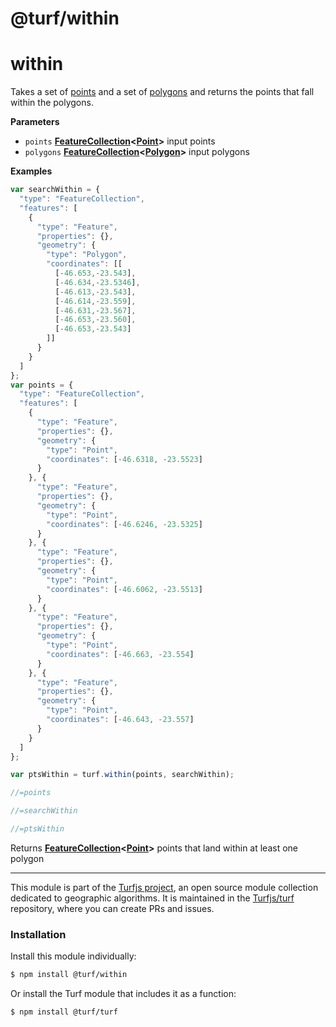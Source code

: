 # @turf/within

# within

Takes a set of [points](http://geojson.org/geojson-spec.html#point) and a set of [polygons](http://geojson.org/geojson-spec.html#polygon) and returns the points that fall within the polygons.

**Parameters**

-   `points` **[FeatureCollection](http://geojson.org/geojson-spec.html#feature-collection-objects)&lt;[Point](http://geojson.org/geojson-spec.html#point)>** input points
-   `polygons` **[FeatureCollection](http://geojson.org/geojson-spec.html#feature-collection-objects)&lt;[Polygon](http://geojson.org/geojson-spec.html#polygon)>** input polygons

**Examples**

```javascript
var searchWithin = {
  "type": "FeatureCollection",
  "features": [
    {
      "type": "Feature",
      "properties": {},
      "geometry": {
        "type": "Polygon",
        "coordinates": [[
          [-46.653,-23.543],
          [-46.634,-23.5346],
          [-46.613,-23.543],
          [-46.614,-23.559],
          [-46.631,-23.567],
          [-46.653,-23.560],
          [-46.653,-23.543]
        ]]
      }
    }
  ]
};
var points = {
  "type": "FeatureCollection",
  "features": [
    {
      "type": "Feature",
      "properties": {},
      "geometry": {
        "type": "Point",
        "coordinates": [-46.6318, -23.5523]
      }
    }, {
      "type": "Feature",
      "properties": {},
      "geometry": {
        "type": "Point",
        "coordinates": [-46.6246, -23.5325]
      }
    }, {
      "type": "Feature",
      "properties": {},
      "geometry": {
        "type": "Point",
        "coordinates": [-46.6062, -23.5513]
      }
    }, {
      "type": "Feature",
      "properties": {},
      "geometry": {
        "type": "Point",
        "coordinates": [-46.663, -23.554]
      }
    }, {
      "type": "Feature",
      "properties": {},
      "geometry": {
        "type": "Point",
        "coordinates": [-46.643, -23.557]
      }
    }
  ]
};

var ptsWithin = turf.within(points, searchWithin);

//=points

//=searchWithin

//=ptsWithin
```

Returns **[FeatureCollection](http://geojson.org/geojson-spec.html#feature-collection-objects)&lt;[Point](http://geojson.org/geojson-spec.html#point)>** points that land within at least one polygon

---

This module is part of the [Turfjs project](http://turfjs.org/), an open source
module collection dedicated to geographic algorithms. It is maintained in the
[Turfjs/turf](https://github.com/Turfjs/turf) repository, where you can create
PRs and issues.

### Installation

Install this module individually:

```sh
$ npm install @turf/within
```

Or install the Turf module that includes it as a function:

```sh
$ npm install @turf/turf
```
